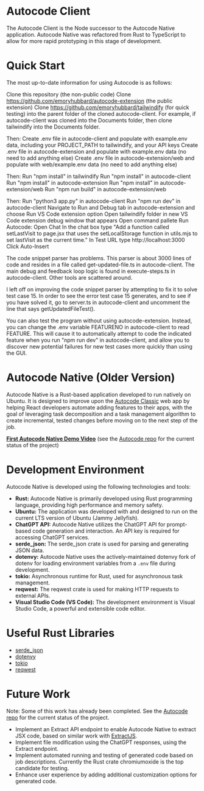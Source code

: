 # Autocode Client

The Autocode Client is the Node successor to the Autocode Native application. Autocode Native was refactored from Rust to TypeScript to allow for more rapid prototyping in this stage of development.

# Quick Start

The most up-to-date information for using Autocode is as follows:

Clone this repository (the non-public code)
Clone https://github.com/emoryhubbard/autocode-extension (the public extension)
Clone https://github.com/emoryhubbard/tailwindify (for quick testing) into the parent folder of the cloned autocode-client. For example, if autocode-client was cloned into the Documents folder, then clone tailwindify into the Documents folder.

Then:
Create .env file in autocode-client and populate with example.env data, including your PROJECT_PATH to tailwindify, and your API keys
Create .env file in autocode-extension and populate with example.env data (no need to add anything else)
Create .env file in autocode-extension/web and populate with web/example.env data (no need to add anything else)

Then:
Run "npm install" in tailwindify
Run "npm install" in autocode-client
Run "npm install" in autocode-extension
Run "npm install" in autocode-extension/web
Run "npm run build" in autocode-extension/web

Then:
Run "python3 app.py" in autocode-client
Run "npm run dev" in autocode-client
Navigate to Run and Debug tab in autocode-extension and choose Run VS Code extension option
Open tailwindify folder in new VS Code extension debug window that appears
Open command pallete
Run Autocode: Open Chat
In the chat box type "Add a function called setLastVisit to page.jsx that uses the setLocalStorage function in utils.mjs to set lastVisit as the current time."
In Test URL type http://localhost:3000
Click Auto-Insert

The code snippet parser has problems. This parser is about 3000 lines of code and resides in a file called get-updated-file.ts in autocode-client. The main debug and feedback loop logic is found in execute-steps.ts in autocode-client. Other tools are scattered around.

I left off on improving the code snippet parser by attempting to fix it to solve test case 15. In order to see the error test case 15 generates, and to see if you have solved it, go to server.ts in autocode-client and uncomment the line that says getUpdatedFileTest().

You can also test the program without using autocode-extension. Instead, you can change the .env variable FEATURENO in autocode-client to read FEATURE. This will cause it to automatically attempt to code the indicated feature when you run "npm run dev" in autocode-client, and allow you to discover new potential failures for new test cases more quickly than using the GUI.

# Autocode Native (Older Version)

Autocode Native is a Rust-based application developed to run natively on Ubuntu. It is designed to improve upon the [Autocode Classic](https://github.com/emoryhubbard/Autocode?tab=readme-ov-file#autocode-classic) web app by helping React developers automate adding features to their apps, with the goal of leveraging task decomposition and a task management algorithm to create incremental, tested changes before moving on to the next step of the job.

**[First Autocode Native Demo Video](https://youtu.be/eV3pdysg3aE)** (see the [Autocode repo](https://github.com/emoryhubbard/Autocode) for the current status of the project)

# Development Environment

Autocode Native is developed using the following technologies and tools:

- **Rust:** Autocode Native is primarily developed using Rust programming language, providing high performance and memory safety.
- **Ubuntu:** The application was developed with and designed to run on the current LTS version of Ubuntu (Jammy Jellyfish).
- **ChatGPT API:** Autocode Native utilizes the ChatGPT API for prompt-based code generation and interaction. An API key is required for accessing ChatGPT services.
- **serde_json:** The serde_json crate is used for parsing and generating JSON data.
- **dotenvy:** Autocode Native uses the actively-maintained dotenvy fork of dotenv for loading environment variables from a `.env` file during development.
- **tokio:** Asynchronous runtime for Rust, used for asynchronous task management.
- **reqwest:** The reqwest crate is used for making HTTP requests to external APIs.
- **Visual Studio Code (VS Code):** The development environment is Visual Studio Code, a powerful and extensible code editor.

# Useful Rust Libraries

- [serde_json](https://crates.io/crates/serde_json)
- [dotenvy](https://crates.io/crates/dotenvy)
- [tokio](https://crates.io/crates/tokio)
- [reqwest](https://crates.io/crates/reqwest)

# Future Work

Note: Some of this work has already been completed. See the [Autocode repo](https://github.com/emoryhubbard/Autocode) for the current status of the project.

- Implement an Extract API endpoint to enable Autocode Native to extract JSX code, based on similar work with [ExtractJS](https://github.com/emoryhubbard/ExtractJS).
- Implement file modification using the ChatGPT responses, using the Extract endpoint.
- Implement automated running and testing of generated code based on job descriptions. Currently the Rust crate chromiumoxide is the top candidate for testing.
- Enhance user experience by adding additional customization options for generated code.

